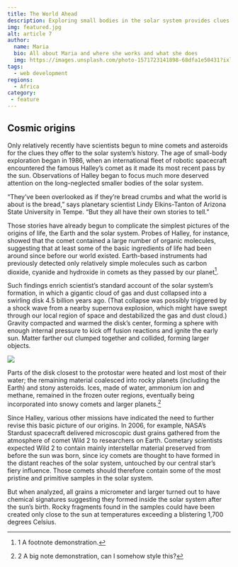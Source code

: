 ```yaml
---
title: The World Ahead
description: Exploring small bodies in the solar system provides clues to origins
img: featured.jpg
alt: article 7
author: 
  name: Maria
  bio: All about Maria and where she works and what she does
  img: https://images.unsplash.com/photo-1571723141898-68dfa1e50431?ixlib=rb-1.2.1&ixid=eyJhcHBfaWQiOjEyMDd9&auto=format&fit=crop&w=800&q=60
tags: 
  - web development
regions:
  - Africa
category:
 - feature
---
```


## Cosmic origins
Only relatively recently have scientists begun to mine comets and asteroids for the clues they offer to the solar system’s history. The age of small-body exploration began in 1986, when an international fleet of robotic spacecraft encountered the famous Halley’s comet as it made its most recent pass by the sun. Observations of Halley began to focus much more deserved attention on the long-neglected smaller bodies of the solar system.

“They’ve been overlooked as if they’re bread crumbs and what the world is about is the bread,” says planetary scientist Lindy Elkins-Tanton of Arizona State University in Tempe. “But they all have their own stories to tell.”

Those stories have already begun to complicate the simplest pictures of the origins of life, the Earth and the solar system. Probes of Halley, for instance, showed that the comet contained a large number of organic molecules, suggesting that at least some of the basic ingredients of life had been around since before our world existed. Earth-based instruments had previously detected only relatively simple molecules such as carbon dioxide, cyanide and hydroxide in comets as they passed by our planet[^1].

Such findings enrich scientist’s standard account of the solar system’s formation, in which a gigantic cloud of gas and dust collapsed into a swirling disk 4.5 billion years ago. (That collapse was possibly triggered by a shock wave from a nearby supernova explosion, which might have swept through our local region of space and destabilized the gas and dust cloud.) Gravity compacted and warmed the disk’s center, forming a sphere with enough internal pressure to kick off fusion reactions and ignite the early sun. Matter farther out clumped together and collided, forming larger objects.

<img src="https://images.unsplash.com/photo-1508713714273-c20710bbfcfc?ixlib=rb-1.2.1&ixid=eyJhcHBfaWQiOjEyMDd9&auto=format&fit=crop&w=1351&q=80">
<br />

Parts of the disk closest to the protostar were heated and lost most of their water; the remaining material coalesced into rocky planets (including the Earth) and stony asteroids. Ices, made of water, ammonium ion and methane, remained in the frozen outer regions, eventually being incorporated into snowy comets and larger planets.[^2]

Since Halley, various other missions have indicated the need to further revise this basic picture of our origins. In 2006, for example, NASA’s Stardust spacecraft delivered microscopic dust grains gathered from the atmosphere of comet Wild 2 to researchers on Earth. Cometary scientists expected Wild 2 to contain mainly interstellar material preserved from before the sun was born, since icy comets are thought to have formed in the distant reaches of the solar system, untouched by our central star’s fiery influence. Those comets should therefore contain some of the most pristine and primitive samples in the solar system.

But when analyzed, all grains a micrometer and larger turned out to have chemical signatures suggesting they formed inside the solar system after the sun’s birth. Rocky fragments found in the samples could have been created only close to the sun at temperatures exceeding a blistering 1,700 degrees Celsius.

[^1]: 1 A footnote demonstration.
[^2]: 2 A big note demonstration, can I somehow style this?